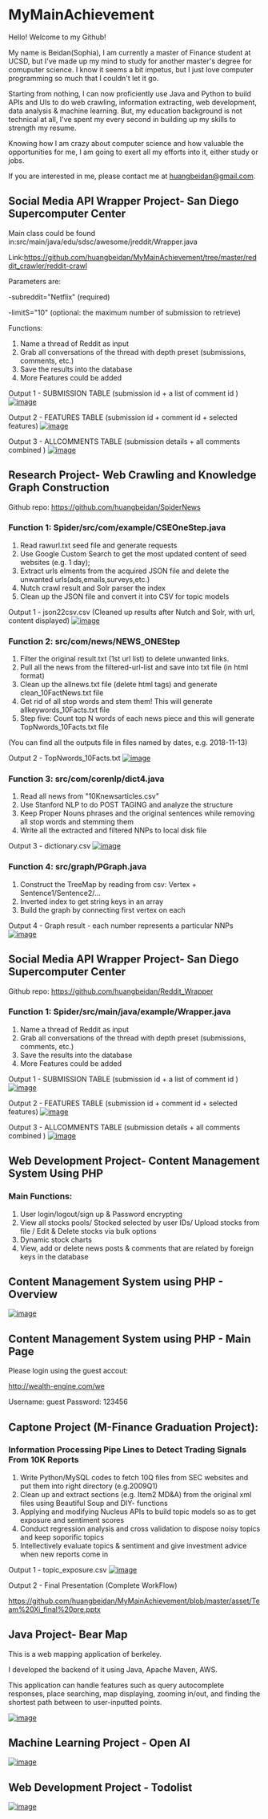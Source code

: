 # MyMainAchievement

Hello! Welcome to my Github!

My name is Beidan(Sophia), I am currently a master of Finance student at UCSD, but I've made up my mind to study for another master's degree for comuputer science. I know it seems a bit impetus, but I just love computer programming so much that I couldn't let it go.

Starting from nothing, I can now proficiently use Java and Python to build APIs and UIs to do web crawling, information extracting, web development, data analysis & machine learning. But, my education background is not technical at all, I've spent my every second in building up my skills to strength my resume.

Knowing how I am crazy about computer science and how valuable the opportunities for me, I am going to exert all my efforts into it, either study or jobs.

If you are interested in me, please contact me at huangbeidan@gmail.com.

## Social Media API Wrapper Project- San Diego Supercomputer Center

Main class could be found in:src/main/java/edu/sdsc/awesome/jreddit/Wrapper.java

Link:https://github.com/huangbeidan/MyMainAchievement/tree/master/reddit_crawler/reddit-crawl

Parameters are:

-subreddit="Netflix" (required)

-limitS="10" (optional: the maximum number of submission to retrieve)


Functions:
1. Name a thread of Reddit as input
2. Grab all conversations of the thread with depth preset (submissions, comments, etc.)
2. Save the results into the database
3. More Features could be added

Output 1 - SUBMISSION TABLE (submission id + a list of comment id <Depth First Search>)
[![image](https://github.com/huangbeidan/Spider/raw/master/assets/output44.png)](#capture)

Output 2 - FEATURES TABLE (submission id + comment id + selected features)
[![image](https://github.com/huangbeidan/Spider/raw/master/assets/output55.png)](#capture)

Output 3 - ALLCOMMENTS TABLE (submission details + all comments combined <ordered by DFS>)
[![image](https://github.com/huangbeidan/Spider/raw/master/assets/output66.png)](#capture)


## Research Project- Web Crawling and Knowledge Graph Construction
Github repo: https://github.com/huangbeidan/SpiderNews

### Function 1: Spider/src/com/example/CSEOneStep.java
1. Read rawurl.txt seed file and generate requests
2. Use Google Custom Search to get the most updated content of seed websites (e.g. 1 day);
3. Extract urls elments from the acquired JSON file and delete the unwanted urls(ads,emails,surveys,etc.)
4. Nutch crawl result and Solr parser the index
5. Clean up the JSON file and convert it into CSV for topic models

Output 1 - json22csv.csv (Cleaned up results after Nutch and Solr, with url, content displayed)
[![image](https://github.com/huangbeidan/Spider/blob/master/assets/output33.png)](#capture)

### Function 2: src/com/news/NEWS_ONEStep
1. Filter the original result.txt (1st url list) to delete unwanted links.
2. Pull all the news from the filtered-url-list and save into txt file (in html format)
3. Clean up the allnews.txt file (delete html tags) and generate clean_10FactNews.txt file
4. Get rid of all stop words and stem them! This will generate allkeywords_10Facts.txt file
5. Step five: Count top N words of each news piece and this will generate TopNwords_10Facts.txt file

(You can find all the outputs file in files named by dates, e.g. 2018-11-13)

Output 2 - TopNwords_10Facts.txt 
[![image](https://github.com/huangbeidan/SpiderNews/blob/master/assets/output11.png)](#capture)

### Function 3: src/com/corenlp/dict4.java
1. Read all news from "10Knewsarticles.csv"
2. Use Stanford NLP to do POST TAGING and analyze the structure
3. Keep Proper Nouns phrases and the original sentences while removing all stop words and stemming them
4. Write all the extracted and filtered NNPs to local disk file 

Output 3 - dictionary.csv 
[![image](https://github.com/huangbeidan/Spidernews/blob/master/assets/output22.png)](#capture)

### Function 4: src/graph/PGraph.java
1. Construct the TreeMap by reading from csv: Vertex + Sentence1/Sentence2/...
2. Inverted index to get string keys in an array
3. Build the graph by connecting first vertex on each

Output 4 - Graph result - each number represents a particular NNPs
[![image](https://github.com/huangbeidan/Spidernews/blob/master/assets/output33.png)](#capture)

## Social Media API Wrapper Project- San Diego Supercomputer Center
Github repo: https://github.com/huangbeidan/Reddit_Wrapper

### Function 1: Spider/src/main/java/example/Wrapper.java
1. Name a thread of Reddit as input
2. Grab all conversations of the thread with depth preset (submissions, comments, etc.)
2. Save the results into the database
3. More Features could be added

Output 1 - SUBMISSION TABLE (submission id + a list of comment id <Depth First Search>)
[![image](https://github.com/huangbeidan/Spider/blob/master/assets/output44.png)](#capture)

Output 2 - FEATURES TABLE (submission id + comment id + selected features)
[![image](https://github.com/huangbeidan/Spider/blob/master/assets/output55.png)](#capture)

Output 3 - ALLCOMMENTS TABLE (submission details + all comments combined <ordered by DFS>)
[![image](https://github.com/huangbeidan/Spider/blob/master/assets/output66.png)](#capture)

## Web Development Project- Content Management System Using PHP
### Main Functions: 
1. User login/logout/sign up & Password encrypting
2. View all stocks pools/ Stocked selected by user IDs/ Upload stocks from file / Edit & Delete stocks via bulk options
3. Dynamic stock charts 
4. View, add or delete news posts & comments that are related by foreign keys in the database

## Content Management System using PHP - Overview
[![image](https://github.com/huangbeidan/MyMainAchievement/blob/master/asset/admin.png)](#capture)

## Content Management System using PHP - Main Page
Please login using the guest accout:

http://wealth-engine.com/we

Username: guest
Password: 123456

## Captone Project (M-Finance Graduation Project): 
### Information Processing Pipe Lines to Detect Trading Signals From 10K Reports
1. Write Python/MySQL codes to fetch 10Q files from SEC websites and put them into right directory (e.g.2009Q1)
2. Clean up and extract sections (e.g. Item2 MD&A) from the original xml files using Beautiful Soup and DIY- functions
3. Applying and modifying Nucleus APIs to build topic models so as to get exposure and sentiment scores 
4. Conduct regression analysis and cross validation to dispose noisy topics and keep soporific topics
5. Intellectively evaluate topics & sentiment and give investment advice when new reports come in

Output 1 - topic_exposure.csv 
[![image](https://github.com/huangbeidan/MyMainAchievement/blob/master/asset/capstone1.png)](#capture)

Output 2 - Final Presentation (Complete WorkFlow)

https://github.com/huangbeidan/MyMainAchievement/blob/master/asset/Team%20Xi_final%20pre.pptx

## Java Project- Bear Map
This is a web mapping application of berkeley.

I developed the backend of it using Java, Apache Maven, AWS.

This application can handle features such as query autocomplete responses, place searching, map displaying, zooming in/out, and finding the shortest path between to user-inputted points.

[![image](https://github.com/huangbeidan/MyMainAchievement/blob/master/asset/bearmap.gif)](#capture)

## Machine Learning Project - Open AI
[![image](https://github.com/huangbeidan/MyMainAchievement/blob/master/asset/openai.gif)](#capture)

## Web Development Project - Todolist
[![image](https://github.com/huangbeidan/MyMainAchievement/blob/master/asset/todolist.gif)](#capture)

